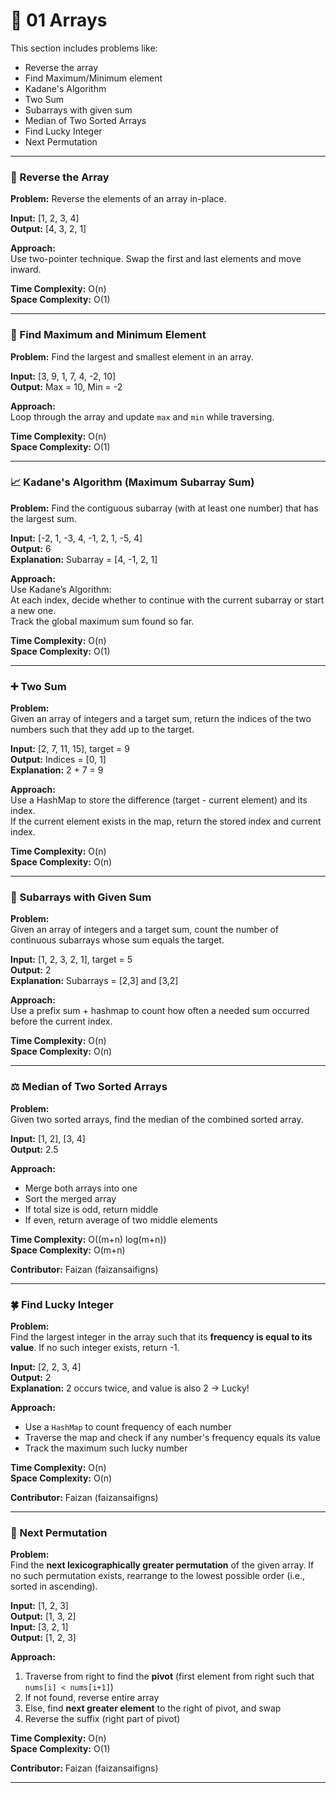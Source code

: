 # 📂 01 Arrays

This section includes problems like:
- Reverse the array
- Find Maximum/Minimum element
- Kadane's Algorithm
- Two Sum
- Subarrays with given sum
- Median of Two Sorted Arrays
- Find Lucky Integer
- Next Permutation

---

### 🔁 Reverse the Array

**Problem:** Reverse the elements of an array in-place.

**Input:** [1, 2, 3, 4]  
**Output:** [4, 3, 2, 1]

**Approach:**  
Use two-pointer technique. Swap the first and last elements and move inward.

**Time Complexity:** O(n)  
**Space Complexity:** O(1)

---

### 🔼 Find Maximum and Minimum Element

**Problem:** Find the largest and smallest element in an array.

**Input:** [3, 9, 1, 7, 4, -2, 10]  
**Output:** Max = 10, Min = -2

**Approach:**  
Loop through the array and update `max` and `min` while traversing.

**Time Complexity:** O(n)  
**Space Complexity:** O(1)

---

### 📈 Kadane's Algorithm (Maximum Subarray Sum)

**Problem:** Find the contiguous subarray (with at least one number) that has the largest sum.

**Input:** [-2, 1, -3, 4, -1, 2, 1, -5, 4]  
**Output:** 6  
**Explanation:** Subarray = [4, -1, 2, 1]

**Approach:**  
Use Kadane’s Algorithm:  
At each index, decide whether to continue with the current subarray or start a new one.  
Track the global maximum sum found so far.

**Time Complexity:** O(n)  
**Space Complexity:** O(1)

---

### ➕ Two Sum

**Problem:**  
Given an array of integers and a target sum, return the indices of the two numbers such that they add up to the target.

**Input:** [2, 7, 11, 15], target = 9  
**Output:** Indices = [0, 1]  
**Explanation:** 2 + 7 = 9

**Approach:**  
Use a HashMap to store the difference (target - current element) and its index.  
If the current element exists in the map, return the stored index and current index.

**Time Complexity:** O(n)  
**Space Complexity:** O(n)

---

### 🧮 Subarrays with Given Sum

**Problem:**  
Given an array of integers and a target sum, count the number of continuous subarrays whose sum equals the target.

**Input:** [1, 2, 3, 2, 1], target = 5  
**Output:** 2  
**Explanation:** Subarrays = [2,3] and [3,2]

**Approach:**  
Use a prefix sum + hashmap to count how often a needed sum occurred before the current index.

**Time Complexity:** O(n)  
**Space Complexity:** O(n)

---

### ⚖️ Median of Two Sorted Arrays

**Problem:**  
Given two sorted arrays, find the median of the combined sorted array.

**Input:** [1, 2], [3, 4]  
**Output:** 2.5

**Approach:**  
- Merge both arrays into one  
- Sort the merged array  
- If total size is odd, return middle  
- If even, return average of two middle elements

**Time Complexity:** O((m+n) log(m+n))  
**Space Complexity:** O(m+n)

**Contributor:** Faizan (faizansaifigns)

---

### 🍀 Find Lucky Integer

**Problem:**  
Find the largest integer in the array such that its **frequency is equal to its value**. If no such integer exists, return -1.

**Input:** [2, 2, 3, 4]  
**Output:** 2  
**Explanation:** 2 occurs twice, and value is also 2 → Lucky!

**Approach:**  
- Use a `HashMap` to count frequency of each number  
- Traverse the map and check if any number's frequency equals its value  
- Track the maximum such lucky number

**Time Complexity:** O(n)  
**Space Complexity:** O(n)

**Contributor:** Faizan (faizansaifigns)

---

### 🔁 Next Permutation

**Problem:**  
Find the **next lexicographically greater permutation** of the given array. If no such permutation exists, rearrange to the lowest possible order (i.e., sorted in ascending).

**Input:** [1, 2, 3]  
**Output:** [1, 3, 2]  
**Input:** [3, 2, 1]  
**Output:** [1, 2, 3]

**Approach:**  
1. Traverse from right to find the **pivot** (first element from right such that `nums[i] < nums[i+1]`)  
2. If not found, reverse entire array  
3. Else, find **next greater element** to the right of pivot, and swap  
4. Reverse the suffix (right part of pivot)

**Time Complexity:** O(n)  
**Space Complexity:** O(1)

**Contributor:** Faizan (faizansaifigns)

---

